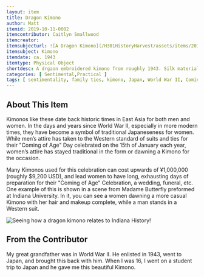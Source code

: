 ```yaml
---
layout: item
title: Dragon Kimono
author: Matt
itemid: 2019-10-11-0002
itemcontributor: Caitlyn Smallwood
itemcreator:
itemsubjecturl: ![A Dragon Kimono](/H301HistoryHarvest/assets/items/2019-10-11-0002_5_thumb.jpg)!
itemsubject: Kimono
itemdate: ca. 1943
itemtype: Physical Object
shortdesc: A drgaon embroidered kimono from roughly 1943. Silk material and fully colored. 
categories: [ Sentimental,Practical ]
tags: [ sentimentality, family ties, kimono, Japan, World War II, Coming of Age Day, Heian Period]
---
```


## About This Item

Kimonos like these date back historic times in East Asia for both men and women. In the days and years since World War II, especially in more modern times, they have become a symbol of traditional Japaneseness for women. While men’s attire has taken to the Western standard of suits and ties for their "Coming of Age" Day celebrated on the 15th of January each year, women’s attire has stayed traditional in the form or dawning a Kimono for the occasion.

Many Kimonos used for this celebration can cost upwards of ¥1,000,000 (roughly $9,200 USD), and lead women to have long, exhausting days of preparation for their "Coming of Age" Celebration, a wedding, funeral, etc. One example of this is shown in a scene from Madame Butterfly preformed at Indiana University. In it, you can see a women dawning a more casual Kimono with her hair and makeup complete, while a man stands in a Western suit.

![Seeing how a dragon kimono relates to Indiana History](/H301HistoryHarvest/assets/images/Networks.png)!

## From the Contributor

My great grandfather was in World War II. He enlisted in 1943, went to Japan, and brought this back with him. When I was 16, I went on a student trip to Japan and he gave me this beautiful Kimono.

